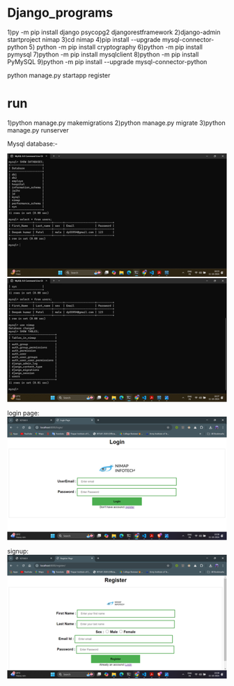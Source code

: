 # Django_programs
1)py  -m pip install django  psycopg2 djangorestframework
2)django-admin startproject nimap
3)cd nimap
4)pip install --upgrade mysql-connector-python
5) python -m pip install  cryptography
6)python -m pip install pymysql
7)python -m pip install mysqlclient
8)python -m pip install   PyMySQL
9)python -m pip install --upgrade mysql-connector-python

python manage.py startapp register

# run
1)python manage.py makemigrations
2)python manage.py migrate
3)python manage.py runserver

Mysql database:-

![alt text](<Screenshot (191).png>)
![alt text](<Screenshot (192).png>)

login page:
![alt text](<Screenshot (195).png>)

signup:
![alt text](<Screenshot (196).png>)
